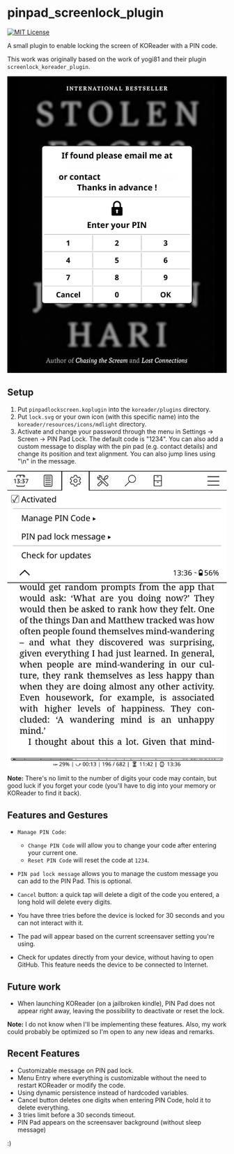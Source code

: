 # pinpad_screenlock_plugin

[![MIT License](https://img.shields.io/badge/License-MIT-orange.svg)](https://opensource.org/licenses/MIT)

A small plugin to enable locking the screen of KOReader with a PIN code.

This work was originally based on the work of yogi81 and their plugin `screenlock_koreader_plugin`.

![Lock Screen Preview](screenshots/lockscreen.png)

## Setup

1. Put `pinpadlockscreen.koplugin` into the `koreader/plugins` directory.
2. Put `lock.svg` or your own icon (with this specific name) into the `koreader/resources/icons/mdlight` directory.
3. Activate and change your password through the menu in Settings -> Screen -> PIN Pad Lock.
The default code is "1234". You can also add a custom message to display with the pin pad (e.g. contact details) and change its position and text alignment. You can also jump lines using "\n" in the message.

![Menu Entry Screenshot](screenshots/menu_entry.png)

**Note:** There's no limit to the number of digits your code may contain, but good luck if you forget your code (you'll have to dig into your memory or KOReader to find it back).

## Features and Gestures

* `Manage PIN Code`:
  * `Change PIN Code` will allow you to change your code after entering your current one.
  * `Reset PIN Code` will reset the code at `1234`.

* `PIN pad lock message` allows you to manage the custom message you can add to the PIN Pad. This is optional.

* `Cancel` button: a quick tap will delete a digit of the code you entered, a long hold will delete every digits.

* You have three tries before the device is locked for 30 seconds and you can not interact with it.

* The pad will appear based on the current screensaver setting you're using.

* Check for updates directly from your device, without having to open GitHub. This feature needs the device to be connected to Internet.

## Future work

* When launching KOReader (on a jailbroken kindle), PIN Pad does not appear right away, leaving the possibility to deactivate or reset the lock.

**Note:** I do not know when I'll be implementing these features. Also, my work could probably be optimized so I'm open to any new ideas and remarks.

## Recent Features

* Customizable message on PIN pad lock.
* Menu Entry where everything is customizable without the need to restart KOReader or modify the code.
* Using dynamic persistence instead of hardcoded variables.
* Cancel button deletes one digits when entering PIN Code, hold it to delete everything.
* 3 tries limit before a 30 seconds timeout.
* PIN Pad appears on the screensaver background (without sleep message)

:)
